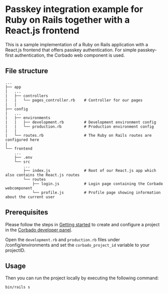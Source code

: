# Passkey integration example for Ruby on Rails together with a React.js frontend

This is a sample implementation of a Ruby on Rails application with a React.js frontend that offers passkey authentication. For simple passkey-first authentication, the Corbado web component is used.

## File structure

```
...
├── app
|   ...
|   ├── controllers
|   |   └── pages_controller.rb    # Controller for our pages
|   |
├── config
|   ...
|   ├── environments                  
|   |   ├── development.rb         # Development environment config
|   |   └── production.rb          # Production environment config
|   |
|   └── routes.rb                  # The Ruby on Rails routes are configured here
|
└── frontend
    ...
    ├── .env
    └── src                  
        ...
        ├── index.js               # Root of our React.js app which also contains the React.js routes 
        └── routes                  
            ├── login.js           # Login page containing the Corbado webcomponent
            └── profile.js         # Profile page showing information about the current user
```

## Prerequisites

Please follow the steps in [Getting started](https://docs.corbado.com/overview/getting-started) to create and configure
a project in the [Corbado developer panel](https://app.corbado.com/signin#register).

Open the `development.rb` and `production.rb` files under /config/environments and set the `corbado_project_id` variable to your projectID.

## Usage

Then you can run the project locally by executing the following command:

```bash
bin/rails s
```
